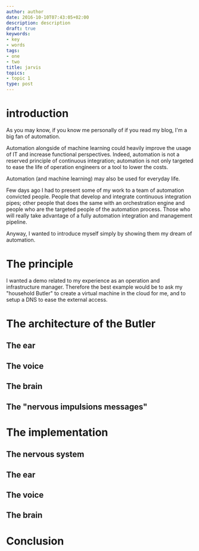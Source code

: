 ```yaml
---
author: author
date: 2016-10-10T07:43:05+02:00
description: description
draft: true
keywords:
- key
- words
tags:
- one
- two
title: jarvis
topics:
- topic 1
type: post
---
```


# introduction

As you may know, if you know me personally of if you read my blog, I'm a big fan of automation.

Automation alongside of machine learning could heavily improve the usage of IT and increase functional perspectives.
Indeed, automation is not a reserved principle of continuous integration; automation is not only targeted to ease the life of operation engineers
or a tool to lower the costs.

Automation (and machine learning) may also be used for everyday life.

Few days ago I had to present some of my work to a team of automation convicted people. People that develop and integrate continuous integration pipes;
other people that does the same with an orchestration engine and people who are the targeted people of the automation process. Those who will really take advantage of a fully automation integration and management pipeline.

Anyway, I wanted to introduce myself simply by showing them my dream of automation.

# The principle

I wanted a demo related to my experience as an operation and infrastructure manager. Therefore the best example would be to ask my "household Butler" to create a virtual machine in the cloud for me, and to setup a DNS to ease the external access.

# The architecture of the Butler

## The ear

## The voice

## The brain

## The "nervous impulsions messages"

# The implementation

## The nervous system

## The ear

## The voice

## The brain

# Conclusion
